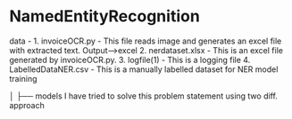 # NamedEntityRecognition

data 
          - 
     1. invoiceOCR.py         - This file reads image and generates an excel file with extracted text.   Output-->excel
     2. nerdataset.xlsx       - This is an excel file generated by invoiceOCR.py. 
     3. logfile(1)            - This is a logging file
     4. LabelledDataNER.csv   - This is a manually labelled dataset for NER model training

│   ├── models         I have tried to solve this problem statement using two diff. approach
